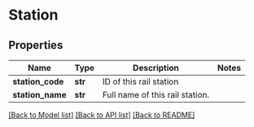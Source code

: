 # Station

## Properties
Name | Type | Description | Notes
------------ | ------------- | ------------- | -------------
**station_code** | **str** | ID of this rail station | 
**station_name** | **str** | Full name of this rail station. | 

[[Back to Model list]](../README.md#documentation-for-models) [[Back to API list]](../README.md#documentation-for-api-endpoints) [[Back to README]](../README.md)


